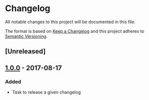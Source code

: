 # Changelog

All notable changes to this project will be documented in this file.

The format is based on [Keep a Changelog](http://keepachangelog.com/en/1.0.0/)
and this project adheres to [Semantic Versioning](http://semver.org/spec/v2.0.0.html).

## [Unreleased]

## [1.0.0] - 2017-08-17

### Added

- Task to release a given changelog

[1.0.0]: https://github.com/enear/changelog-maven-plugin/compare/v1.0.0..HEAD
